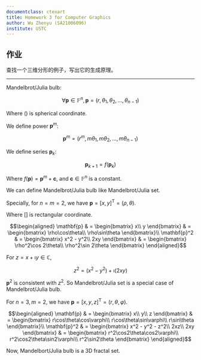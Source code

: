 ```yaml
---
documentclass: ctexart
title: Homework 3 for Computer Graphics
author: Wu Zhenyu (SA21006096)
institute: USTC
---
```


## 作业

查找一个三维分形的例子，写出它的生成原理。

______________________________________________________________________

Mandelbrot/Julia bulb:

$$\forall \mathbf{p} \in \mathbb{F}^n, \mathbf{p} = (r, \theta_1, \theta_2,
\ldots, \theta_{n - 1})$$

Where $()$ is spherical coordinate.

We define power $\mathbf{p}^m$:

$$\mathbf{p}^m = (r^m, m\theta_1, m\theta_2, \ldots, m\theta_{n - 1})$$

We define series $\mathbf{p}_k$:

$$\mathbf{p}_{k + 1} = f(\mathbf{p}_k)$$

Where $f(\mathbf{p}) = \mathbf{p}^m + \mathbf{c}$, and $\mathbf{c} \in
\mathbb{F}^n$ is a constant.

We can define Mandelbrot/Julia bulb like Mandelbrot/Julia set.

Specially, for $n = m = 2$, we have $\mathbf{p} = [x, y]^\mathsf{T} = (\rho,
\theta)$.

Where $[]$ is rectangular coordinate.

$$\begin{aligned}
\mathbf{p} & =
\begin{bmatrix}
x\\
y
\end{bmatrix}
& =
\begin{bmatrix}
\rho\cos\theta\\
\rho\sin\theta
\end{bmatrix}\\
\mathbf{p}^2 & =
\begin{bmatrix}
x^2 - y^2\\
2xy
\end{bmatrix}
& =
\begin{bmatrix}
\rho^2\cos 2\theta\\
\rho^2\sin 2\theta
\end{bmatrix}
\end{aligned}$$

For $z = x + \imath y \in \mathbb{C}$,

$$z^2 = (x^2 - y^2) + \imath(2xy)$$

$\mathbf{p}^2$ is consistent with $z^2$. So Mandelbrot/Julia set is a special
case of Mandelbrot/Julia bulb.

For $n = 3, m = 2$, we have $\mathbf{p} = [x, y, z]^\mathsf{T} = (r, \theta,
\varphi)$.

$$\begin{aligned}
\mathbf{p} & =
\begin{bmatrix}
x\\
y\\
z
\end{bmatrix}
& =
\begin{bmatrix}
r\cos\theta\cos\varphi\\
r\cos\theta\sin\varphi\\
r\sin\theta
\end{bmatrix}\\
\mathbf{p}^2 & =
\begin{bmatrix}
x^2 - y^2 - z^2\\
2xz\\
2xy
\end{bmatrix}
& =
\begin{bmatrix}
r^2\cos2\theta\cos2\varphi\\
r^2\cos2\theta\sin2\varphi\\
r^2\sin2\theta
\end{bmatrix}
\end{aligned}$$

Now, Mandelbort/Julia bulb is a 3D fractal set.
